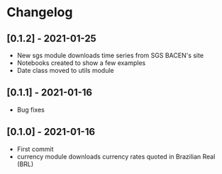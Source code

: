 
# Changelog

## [0.1.2] - 2021-01-25
- New sgs module downloads time series from SGS BACEN's site
- Notebooks created to show a few examples
- Date class moved to utils module

## [0.1.1] - 2021-01-16

- Bug fixes

## [0.1.0] - 2021-01-16

- First commit
- currency module downloads currency rates quoted in Brazilian Real (BRL)